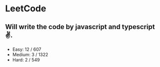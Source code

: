 # LeetCode

## Will write the code by javascript and typescript✌.

- Easy: 12 / 607
- Medium: 3 / 1322
- Hard: 2 / 549
